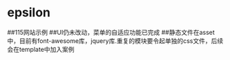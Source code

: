 # epsilon
##115网站示例
##UI仍未改动，菜单的自适应功能已完成
##静态文件在asset中，目前有font-awesome库，jquery库.重复的模块要令起单独的css文件，后续会在template中加入案例
